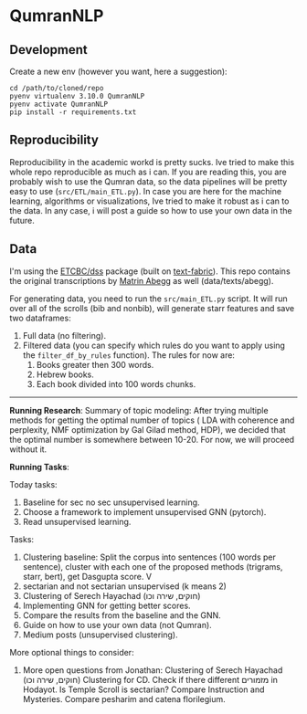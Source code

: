 # QumranNLP
## Development
Create a new env (however you want, here a suggestion):
```shell
cd /path/to/cloned/repo
pyenv virtualenv 3.10.0 QumranNLP
pyenv activate QumranNLP
pip install -r requirements.txt
```

## Reproducibility
Reproducibility in the academic workd is pretty sucks. Ive tried to make this whole repo reproducible as much as i can.
If you are reading this, you are probably wish to use the Qumran data, so the data pipelines will be pretty easy to use (`src/ETL/main_ETL.py`).
In case you are here for the machine learning, algorithms or visualizations, Ive tried to make it robust as i can to the data.
In any case, i will post a guide so how to use your own data in the future.



## Data
I'm using the [ETCBC/dss](https://github.com/ETCBC/dss/tree/master) package (built on [text-fabric](https://github.com/annotation/text-fabric/)).
This repo contains the original transcriptions by [Matrin Abegg](https://en.wikipedia.org/wiki/Martin_Abegg) as well (data/texts/abegg).

For generating data, you need to run the `src/main_ETL.py` script.
It will run over all of the scrolls (bib and nonbib), will generate starr features and save two dataframes:
1. Full data (no filtering).
2. Filtered data (you can specify which rules do you want to apply using the `filter_df_by_rules` function). The rules for now are:
   1. Books greater then 300 words.
   2. Hebrew books.
   3. Each book divided into 100 words chunks.

---


**Running Research**:
Summary of topic modeling:
After trying multiple methods for getting the optimal number of topics 
( LDA with coherence and perplexity, NMF optimization by Gal Gilad method, HDP), we decided that the optimal number is somewhere between 10-20.
For now, we will proceed without it.

**Running Tasks**:

Today tasks:
1. Baseline for sec no sec unsupervised learning.
2. Choose a framework to implement unsupervised GNN (pytorch).
2. Read unsupervised learning.

Tasks:
1. Clustering baseline: Split the corpus into sentences (100 words per sentence), cluster with each one of the proposed methods (trigrams, starr, bert), get Dasgupta score. V
2. sectarian and not sectarian unsupervised (k means 2)
3. Clustering of Serech Hayachad (חוקים, שירה וכו)
2. Implementing GNN for getting better scores.
3. Compare the results from the baseline and the GNN.
4. Guide on how to use your own data (not Qumran).
5. Medium posts (unsupervised clustering).

More optional things to consider:
1. More open questions from Jonathan:
Clustering of Serech Hayachad (חוקים, שירה וכו)
Clustering for CD.
Check if there different מזמורים in Hodayot.
Is Temple Scroll is sectarian?
Compare Instruction and Mysteries.
Compare pesharim and catena florilegium.
